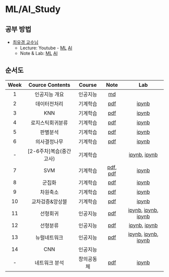 # ML/AI_Study

## 공부 방법
- [최유경 교수님 ](https://github.com/sejongresearch)
  - Lecture: Youtube - [ML](https://www.youtube.com/playlist?list=PL1xKqHsVFgvnQQY9L4n1MFyy-6eixTekU) [AI](https://www.youtube.com/playlist?list=PL1xKqHsVFgvmIAJBy-cbB9zQcnMb6zsT2)
  - Note & Lab: [ML](https://github.com/sejongresearch/2020.MachineLearning) [AI](https://github.com/sejongresearch/2020.Spring.AI)

## 순서도
| Week | Cource Contents | Course | Note | Lab |
|:---:|:---:|:---:|:---:|:---:|
| 1 | 인공지능 개요 | 인공지능 | [md](https://github.com/Sejong-Kaggle-Study-3rd/WooHyeok_Kim/blob/main/Note/Week1_A.I_Overview.md) | 
| 2 | 데이터전처리 | 기계학습 | [pdf](https://github.com/Sejong-Kaggle-Study-3rd/WooHyeok_Kim/blob/main/Note/Week2_Data_Processing.pdf) | [ipynb](https://github.com/Sejong-Kaggle-Study-3rd/WooHyeok_Kim/blob/main/Lab/Week2_Data_Processing.ipynb) |
| 3 | KNN | 기계학습 | [pdf](https://github.com/Sejong-Kaggle-Study-3rd/WooHyeok_Kim/blob/main/Note/Week3_KNN.pdf) | [ipynb](https://github.com/Sejong-Kaggle-Study-3rd/WooHyeok_Kim/blob/main/Lab/Week3_KNN.ipynb) |
| 4 | 로지스틱회귀분류 | 기계학습 | [pdf](https://github.com/Sejong-Kaggle-Study-3rd/WooHyeok_Kim/blob/main/Note/Week4_Logistic_Regression.pdf) | [ipynb](https://github.com/Sejong-Kaggle-Study-3rd/WooHyeok_Kim/blob/main/Lab/Week4_Logistic_Regression.ipynb) | 
| 5 | 판별분석 | 기계학습 | [pdf](https://github.com/Sejong-Kaggle-Study-3rd/WooHyeok_Kim/blob/main/Note/Week5_LDA_QDA.pdf) | [ipynb](https://github.com/Sejong-Kaggle-Study-3rd/WooHyeok_Kim/blob/main/Lab/Week5_LDA_QDA.ipynb)
| 6 | 의사결정나무 | 기계학습 | [pdf](https://github.com/Sejong-Kaggle-Study-3rd/WooHyeok_Kim/blob/main/Note/Week6_DecisionTree.pdf) | [ipynb](https://github.com/Sejong-Kaggle-Study-3rd/WooHyeok_Kim/blob/main/Lab/Week6_DecisionTree.ipynb) |
| - | [2-6주차]복습(중간고사) | 기계학습 |  | [ipynb](https://github.com/Sejong-Kaggle-Study-3rd/WooHyeok_Kim/blob/main/Lab/CheetSheet_Classification_2020_ML.ipynb), [ipynb](https://github.com/Sejong-Kaggle-Study-3rd/WooHyeok_Kim/blob/main/Lab/CheetSheet_Regression.ipynb) |
| 7 | SVM | 기계학습 | [pdf](https://github.com/Sejong-Kaggle-Study-3rd/WooHyeok_Kim/blob/main/Note/Week7_Linear_SVM.pdf), [pdf](https://github.com/Sejong-Kaggle-Study-3rd/WooHyeok_Kim/blob/main/Note/Week7_SVM_lab.pdf) | [ipynb](https://github.com/Sejong-Kaggle-Study-3rd/WooHyeok_Kim/blob/main/Lab/Week7_SVM.ipynb) |
| 8 | 군집화 | 기계학습 | [pdf](https://github.com/Sejong-Kaggle-Study-3rd/WooHyeok_Kim/blob/main/Note/Week8_Clustering.pdf) | [ipynb](https://github.com/Sejong-Kaggle-Study-3rd/WooHyeok_Kim/blob/main/Lab/Week8_Clustering.ipynb) |
| 9 | 차원축소 | 기계학습 | [pdf](https://github.com/Sejong-Kaggle-Study-3rd/WooHyeok_Kim/blob/main/Note/Week9_Dim_reduction.pdf) | [ipynb](https://github.com/Sejong-Kaggle-Study-3rd/WooHyeok_Kim/blob/main/Lab/Week9_Dimensional_Reduction.ipynb) |
| 10 | 교차검증&앙상블 | 기계학습 | [pdf](https://github.com/Sejong-Kaggle-Study-3rd/WooHyeok_Kim/blob/main/Note/Week10_CrossVal_Ensamble.pdf) | [ipynb](https://github.com/Sejong-Kaggle-Study-3rd/WooHyeok_Kim/blob/main/Lab/Week10_Ensamble.ipynb) |
| 11 | 선형회귀 | 인공지능 | [pdf](https://github.com/Sejong-Kaggle-Study-3rd/WooHyeok_Kim/blob/main/Note/Week11_Linear_Regression.pdf) | [ipynb](https://github.com/Sejong-Kaggle-Study-3rd/WooHyeok_Kim/blob/main/Lab/Week11_Linear_Regression_1.ipynb), [ipynb](https://github.com/Sejong-Kaggle-Study-3rd/WooHyeok_Kim/blob/main/Lab/Week11_Linear_Regression_2.ipynb), [ipynb](https://github.com/Sejong-Kaggle-Study-3rd/WooHyeok_Kim/blob/main/Lab/Week11_Linear_Regression_3.ipynb) |
| 12 | 선형분류 | 인공지능 | [pdf](https://github.com/Sejong-Kaggle-Study-3rd/WooHyeok_Kim/blob/main/Note/Week12_Linear_Classification.pdf) | [ipynb](https://github.com/Sejong-Kaggle-Study-3rd/WooHyeok_Kim/blob/main/Lab/Week12_Linear_Classification_1.ipynb), [ipynb](https://github.com/Sejong-Kaggle-Study-3rd/WooHyeok_Kim/blob/main/Lab/Week12_Linear_Classification_2.ipynb) |
| 13 | 뉴럴네트워크 | 인공지능 | [pdf](https://github.com/Sejong-Kaggle-Study-3rd/WooHyeok_Kim/blob/main/Note/Week13_Neural_Network.pdf) | [ipynb](https://github.com/Sejong-Kaggle-Study-3rd/WooHyeok_Kim/blob/main/Lab/Week13_NN_1.ipynb), [ipynb](https://github.com/Sejong-Kaggle-Study-3rd/WooHyeok_Kim/blob/main/Lab/Week13_NN_2.ipynb), [ipynb](https://github.com/Sejong-Kaggle-Study-3rd/WooHyeok_Kim/blob/main/Lab/Week13_NN_3.ipynb) |
| 14 | CNN | 인공지능 |
| - | 네트워크 분석 | 창의공동체 | [pdf](https://github.com/Sejong-Kaggle-Study-3rd/WooHyeok_Kim/blob/main/Note/VGG16_Transfer_Learning.pdf) | [ipynb](https://github.com/Sejong-Kaggle-Study-3rd/WooHyeok_Kim/blob/main/Lab/VGG16_Transfer_Learning.ipynb) | 
